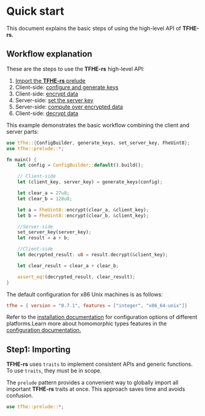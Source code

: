 # Quick start

This document explains the basic steps of using the high-level API of **TFHE-rs.**

## Workflow explanation

These are the steps to use the **TFHE-rs** high-level API:

1. [Import the **TFHE-rs** prelude](quick\_start.md#imports)
2. Client-side: [configure and generate keys](../fundamentals/configure-and-generate-keys.md)
3. Client-side: [encrypt data](../fundamentals/encrypt-data.md)
4. Server-side: [set the server key](../fundamentals/set-the-server-key.md)
5. Server-side: [compute over encrypted data](../fundamentals/compute.md)
6. Client-side: [decrypt data](../fundamentals/decrypt-data.md)

This example demonstrates the basic workflow combining the client and server parts:

```rust
use tfhe::{ConfigBuilder, generate_keys, set_server_key, FheUint8};
use tfhe::prelude::*;

fn main() {
    let config = ConfigBuilder::default().build();

    // Client-side
    let (client_key, server_key) = generate_keys(config);

    let clear_a = 27u8;
    let clear_b = 128u8;

    let a = FheUint8::encrypt(clear_a, &client_key);
    let b = FheUint8::encrypt(clear_b, &client_key);

    //Server-side
    set_server_key(server_key);
    let result = a + b;

    //Client-side
    let decrypted_result: u8 = result.decrypt(&client_key);

    let clear_result = clear_a + clear_b;

    assert_eq!(decrypted_result, clear_result);
}
```

The default configuration for x86 Unix machines is as follows:

```toml
tfhe = { version = "0.7.1", features = ["integer", "x86_64-unix"]}
```

Refer to the [installation documentation](installation.md) for configuration options of different platforms.Learn more about homomorphic types features in the [configuration documentation.](../guides/rust\_configuration.md)

## Step1: Importing

**TFHE-rs** uses `traits` to implement consistent APIs and generic functions. To use `traits`, they must be in scope.

The `prelude` pattern provides a convenient way to globally import all important **TFHE-rs** traits at once. This approach saves time and avoids confusion.

```rust
use tfhe::prelude::*;
```
